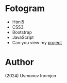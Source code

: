 # Fotogram

- Html5
- CSS3
- Bootstrap
- JavaScript
- Can you view my [project](https://inomjon2008.github.io/laundry/)

# Author 
(2024) Usmonov Inomjon
